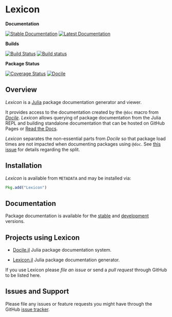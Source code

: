 # Lexicon

**Documentation**

[![Stable Documentation][stable-docs-img]][stable-docs-url]
[![Latest Documentation][latest-docs-img]][latest-docs-url]

**Builds**

[![Build Status][travis-img]][travis-url]
[![Build status][appveyor-img]][appveyor-url]

**Package Status**

[![Coverage Status][coveralls-img]][coveralls-url]
[![Docile][pkgeval-img]][pkgeval-url]

## Overview

*Lexicon* is a [Julia](http://www.julialang.org) package documentation generator
and viewer.

It provides access to the documentation created by the `@doc` macro from
[*Docile*][docile-url]. *Lexicon* allows querying of package documentation from
the Julia REPL and building standalone documentation that can be hosted on GitHub
Pages or [Read the Docs](https://readthedocs.org/).

*Lexicon* separates the non-essential parts from *Docile* so that
package load times are not impacted when documenting packages using
`@doc`. See [this issue][issue-url] for details regarding the split.

## Installation

*Lexicon* is available from `METADATA` and may be installed via:

```julia
Pkg.add("Lexicon")
```

## Documentation

Package documentation is available for the [stable][stable-docs-url] and
[development][latest-docs-url] versions.


## Projects using Lexicon

* [Docile.jl](https://github.com/MichaelHatherly/Docile.jl) Julia package documentation system.

* [Lexicon.jl](https://github.com/MichaelHatherly/Lexicon.jl) Julia package documentation generator.

If you use Lexicon please *file an issue* or send a *pull request* through GitHub to be listed here.


## Issues and Support

Please file any issues or feature requests you might have through the GitHub
[issue tracker][issue-tracker].

[travis-img]: https://travis-ci.org/MichaelHatherly/Lexicon.jl.svg?branch=master
[travis-url]: https://travis-ci.org/MichaelHatherly/Lexicon.jl

[appveyor-img]: https://ci.appveyor.com/api/projects/status/qmuv67ku625ioiwc/branch/master?svg=true
[appveyor-url]: https://ci.appveyor.com/project/MichaelHatherly/lexicon-jl/branch/master

[coveralls-img]: https://img.shields.io/coveralls/MichaelHatherly/Lexicon.jl.svg
[coveralls-url]: https://coveralls.io/r/MichaelHatherly/Lexicon.jl

[pkgeval-img]: http://pkg.julialang.org/badges/Lexicon_release.svg
[pkgeval-url]: http://pkg.julialang.org/?pkg=Lexicon&ver=release

[docile-url]: https://github.com/MichaelHatherly/Docile.jl

[issue-url]: https://github.com/MichaelHatherly/Docile.jl/issues/27

[issue-tracker]: https://github.com/MichaelHatherly/Lexicon.jl/issues

[latest-docs-img]: https://readthedocs.org/projects/lexiconjl/badge/?version=latest
[stable-docs-img]: https://readthedocs.org/projects/lexiconjl/badge/?version=stable

[latest-docs-url]: http://lexiconjl.readthedocs.org/en/latest/
[stable-docs-url]: http://lexiconjl.readthedocs.org/en/stable/
